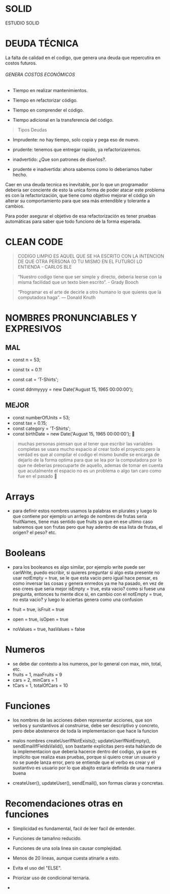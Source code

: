 # SOLID
 ESTUDIO SOLID 

# DEUDA TÉCNICA 

La falta de calidad en el codigo, que genera una deuda
que repercutira en costos futuros.

###### GENERA COSTOS ECONÓMICOS

* Tiempo en realizar mantenimientos.

* Tiempo en refactorizar código.

* Tiempo en comprender el código.

* Tiempo adicional en la transferencia del código.

> Tipos Deudas

* Imprudente: no hay tiempo, solo copia y pega eso de nuevo.

* prudente: tenemos que entregar rapido, ya refactorizaremos.

* inadvertido: ¿Que son patrones de diseños?.

* prudente e inadvertida: ahora sabemos como lo deberiamos haber hecho.

Caer en una deuda tecnica es inevitable, por lo que un programador deberia ser conciente de esto
la unica forma de poder atacar este problema es con la refactorización, que tiene como 
objetivo mejorar el código sin alterar su comportamiento para que sea más entendible y tolerante a cambios.

Para poder asegurar el objetivo de esa refactorización es tener pruebas automáticas para saber que
todo funciono de la forma esperada.

# CLEAN CODE

> CODIGO LIMPIO ES AQUEL QUE SE HA ESCRITO CON LA INTENCION DE QUE OTRA PERSONA (O TU MISMO EN EL FUTURO) LO ENTIENDA - CARLOS BLE

> “Nuestro codigo tiene que ser simple y directo, deberia leerse con la misma facilidad que un texto bien escrito”. - Grady Booch

> “Programar es el arte de decirle a otro humano lo que quieres que la computadora haga”. — Donald Knuth

# NOMBRES PRONUNCIABLES Y EXPRESIVOS

## MAL

* const n = 53;

* const tx = 0.1!

* const cat = 'T-Shirts';

* const ddnmyyyy = new Date('August 15, 1965 00:00:00');

## MEJOR
* const numberOfUnits = 53;
* const tax = 0.15;
* const category = 'T-Shirts';
* const birthDate = new Date('August 15, 1965 00:00:00');


> muchas personas piensan que al tener que escribir las variables completas se usara mucho espacio al crear todo el proyecto pero la verdad es que al compilar el codigo el mismo bundle se encarga de dejarlo de la forma optima para que se lea por la computadora por lo que ne deberias preocuparte de aquello, ademas de tomar en cuenta que acutalmente el espacio no es un problema o algo tan caro como fue en el pasado


# Arrays

* para definir estos nombres usamos la palabras en plurales y luego lo que contiene por ejemplo un arrlego de nombres de frutas seria fruitNames, tiene mas sentido que fruits ya que en ese ultimo caso sabremos que son frutas pero que hay adentro de esa lista de frutas, el origen? el peso? etc.

# Booleans

* para los booleanos es algo similar, por ejemplo write puede ser canWrite, puedo escribir, si quieres preguntar si algo esta presente no usar notEmpty = true, se le que esta vacio pero igual hace pensar, es como inversar las cosas y genera enrredos ya me ha pasado, en vez de eso crees que seria mejor isEmpty = true, esta vacio? como si fuese una pregunta, entonces tu mente dice si, en cambio con el notEmpty = true, no esta vacio? y luego lo aciertas genera como una confusion 

* fruit = true, isFruit = true
* open = true, isOpen = true
* noValues = true, hasValues = false

# Numeros

* se debe dar contexto a los numeros, por lo general con max, min, total, etc.
* fruits = 1, maxFruits = 9
* cars = 2, minCars = 1
* tCars = 1, totalOfCars = 10

# Funciones

* los nombres de las acciones deben representar acciones, que son verbos y sunstantivos al construirse, debe ser descriptivo y concreto, pero debe abstenerce de toda la implementacion que hace la funcion 

* malos nombres createUserIfNotExists(); updateUserIfNotEmpty(), sendEmailIfFieldsValid(), son bastante explicitas pero esta hablando de la implementacion que deberia hacerce dentro del codigo, ya que es implicito que realiza esas pruebas, porque si quiero crear un usuario y no se puede lanza error, pero se entiende que el verbo es crear y el sustantivo es usuario por lo que abajito estaria definida de una manera buena

* createUser(), updateUser(), sendEmail(), son formas claras y concretas.


# Recomendaciones otras en funciones

* Simplicidad es fundamental, facil de leer facil de entender.

* Funciones de tamañno reducido.

* Funciones de una sola linea sin causar complejidad.

* Menos de 20 lineas, aunque cuesta atinarle a esto.

* Evita el uso del "ELSE".

* Priorizar uso de condicional ternaria.

*














 
